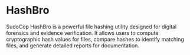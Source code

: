 # HashBro
SudoCop HashBro is a powerful file hashing utility designed for digital forensics and evidence verification. It allows users to compute cryptographic hash values for files, compare hashes to identify matching files, and generate detailed reports for documentation.
